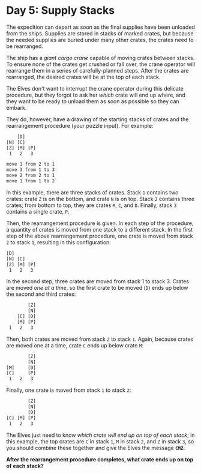 # Day 5: Supply Stacks

The expedition can depart as soon as the final supplies have been unloaded from the ships.
Supplies are stored in stacks of marked crates,
but because the needed supplies are buried under many other crates,
the crates need to be rearranged.

The ship has a *giant cargo crane* capable of moving crates between stacks.
To ensure none of the crates get crushed or fall over,
the crane operator will rearrange them in a series of carefully-planned steps.
After the crates are rearranged,
the desired crates will be at the top of each stack.

The Elves don't want to interrupt the crane operator during this delicate procedure,
but they forgot to ask her *which* crate will end up where,
and they want to be ready to unload them as soon as possible so they can embark.

They do, however, have a drawing of the starting stacks of crates and the
rearrangement procedure (your puzzle input).
For example:

```example_input.txt
    [D]    
[N] [C]    
[Z] [M] [P]
 1   2   3 

move 1 from 2 to 1
move 3 from 1 to 3
move 2 from 2 to 1
move 1 from 1 to 2
```

In this example, there are three stacks of crates.
Stack `1` contains two crates: crate `Z` is on the bottom, and crate `N` is on top.
Stack `2` contains three crates; from bottom to top, they are crates `M`, `C`, and `D`.
Finally, stack `3` contains a single crate, `P`.

Then, the rearrangement procedure is given. In each step of the procedure,
a quantity of crates is moved from one stack to a different stack.
In the first step of the above rearrangement procedure,
one crate is moved from stack `2` to stack `1`, resulting in this configuration:

```after_step1.txt
[D]        
[N] [C]    
[Z] [M] [P]
 1   2   3 
```

In the second step, three crates are moved from stack 1 to stack 3.
Crates are moved *one at a time*,
so the first crate to be moved (`D`) ends up below the second and third crates:

```after_step2.txt
        [Z]
        [N]
    [C] [D]
    [M] [P]
 1   2   3
```

Then, both crates are moved from stack `2` to stack `1`.
Again, because crates are moved one at a time, crate `C` ends up below crate `M`:

```after_step3.txt
        [Z]
        [N]
[M]     [D]
[C]     [P]
 1   2   3
```

Finally, one crate is moved from stack `1` to stack `2`:

```after_step4.txt
        [Z]
        [N]
        [D]
[C] [M] [P]
 1   2   3
```

The Elves just need to know *which crate will end up on top of each stack*;
in this example, the top crates are `C` in stack `1`, `M` in stack `2`, and `Z` in stack `3`,
so you should combine these together and give the Elves the message **`CMZ`**.

**After the rearrangement procedure completes, what crate ends up on top of each stack?**
